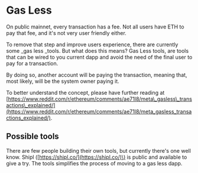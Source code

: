 # Gas Less

On public mainnet, every transaction has a fee. Not all users have ETH to pay that fee, and it's not very user friendly either.

To remove that step and improve users experience, there are currently some \_gas less \_tools. But what does this means? Gas Less tools, are tools that can be wired to you current dapp and avoid the need of the final user to pay for a transaction.

By doing so, another account will be paying the transaction, meaning that, most likely, will be the system owner paying it.

To better understand the concept, please have further reading at [https://www.reddit.com/r/ethereum/comments/ae71l8/meta\_gasless\_transactions\_explained/](https://www.reddit.com/r/ethereum/comments/ae71l8/meta_gasless_transactions_explained/).

## Possible tools

There are few people building their own tools, but currently there's one well know. Shipl \([https://shipl.co/](https://shipl.co/)\) is public and available to give a try. The tools simplifies the process of moving to a gas less dapp.

